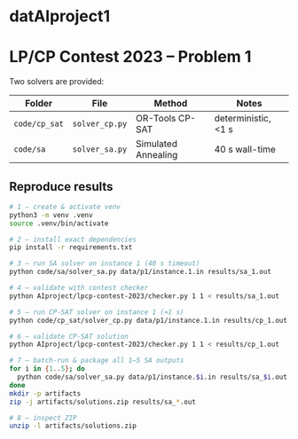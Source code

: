 # datAIproject1

# LP/CP Contest 2023 – Problem 1

Two solvers are provided:

| Folder | File | Method | Notes |
|--------|------|--------|-------|
| `code/cp_sat` | `solver_cp.py` | OR-Tools CP-SAT | deterministic, <1 s |
| `code/sa`     | `solver_sa.py` | Simulated Annealing | 40 s wall-time |

## Reproduce results

```bash
# 1 — create & activate venv
python3 -m venv .venv
source .venv/bin/activate

# 2 — install exact dependencies
pip install -r requirements.txt

# 3 — run SA solver on instance 1 (40 s timeout)
python code/sa/solver_sa.py data/p1/instance.1.in results/sa_1.out

# 4 — validate with contest checker
python AIproject/lpcp-contest-2023/checker.py 1 1 < results/sa_1.out

# 5 — run CP-SAT solver on instance 1 (≈1 s)
python code/cp_sat/solver_cp.py data/p1/instance.1.in results/cp_1.out

# 6 — validate CP-SAT solution
python AIproject/lpcp-contest-2023/checker.py 1 1 < results/cp_1.out

# 7 — batch-run & package all 1–5 SA outputs
for i in {1..5}; do
  python code/sa/solver_sa.py data/p1/instance.$i.in results/sa_$i.out
done
mkdir -p artifacts
zip -j artifacts/solutions.zip results/sa_*.out

# 8 — inspect ZIP
unzip -l artifacts/solutions.zip
